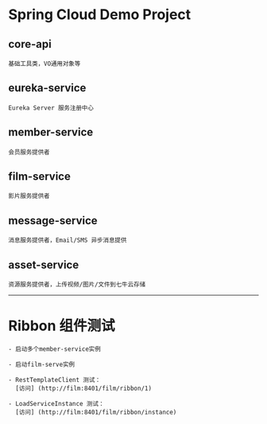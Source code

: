 # Spring Cloud Demo Project

## core-api 
```
基础工具类，VO通用对象等
```

## eureka-service
```
Eureka Server 服务注册中心
```

## member-service
```
会员服务提供者
```

## film-service
```
影片服务提供者
```

## message-service
```
消息服务提供者，Email/SMS 异步消息提供
```
## asset-service
```
资源服务提供者，上传视频/图片/文件到七牛云存储
```

---
# Ribbon 组件测试
```
- 启动多个member-service实例

- 启动film-serve实例

- RestTemplateClient 测试：
  [访问] (http://film:8401/film/ribbon/1)
  
- LoadServiceInstance 测试：
  [访问] (http://film:8401/film/ribbon/instance)